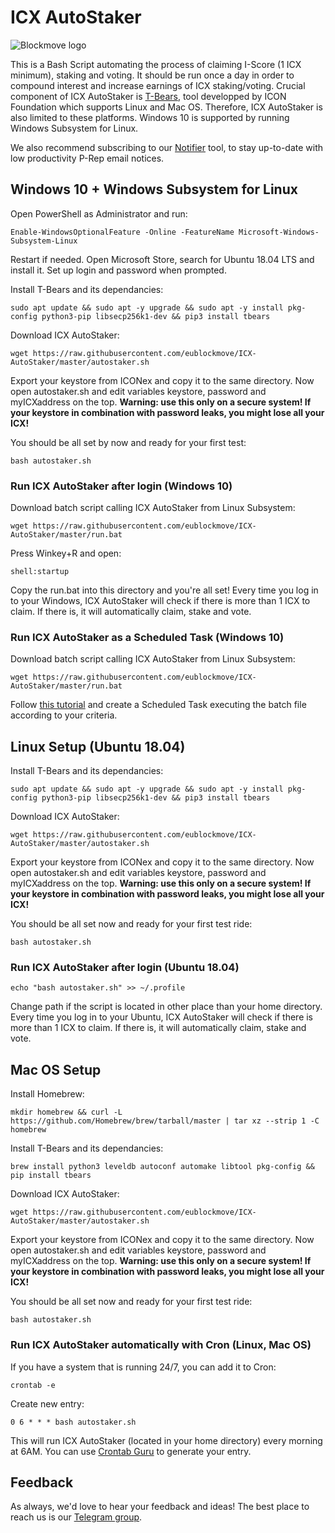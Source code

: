# ICX AutoStaker
![Blockmove logo](https://i.imgur.com/eMSxYRR.png)

This is a Bash Script automating the process of claiming I-Score (1 ICX minimum), staking and voting. It should be run once a day in order to compound interest and increase earnings of ICX staking/voting.
Crucial component of ICX AutoStaker is [T-Bears](https://github.com/icon-project/t-bears), tool developped by ICON Foundation which supports Linux and Mac OS. Therefore, ICX AutoStaker is also limited to these platforms. Windows 10 is supported by running Windows Subsystem for Linux.

We also recommend subscribing to our [Notifier](https://notify.blockmove.eu/) tool, to stay up-to-date with low productivity P-Rep email notices.

## Windows 10 + Windows Subsystem for Linux
Open PowerShell as Administrator and run:
```
Enable-WindowsOptionalFeature -Online -FeatureName Microsoft-Windows-Subsystem-Linux
```
Restart if needed.
Open Microsoft Store, search for Ubuntu 18.04 LTS and install it. Set up login and password when prompted.

Install T-Bears and its dependancies:
```
sudo apt update && sudo apt -y upgrade && sudo apt -y install pkg-config python3-pip libsecp256k1-dev && pip3 install tbears
```
Download ICX AutoStaker:
```
wget https://raw.githubusercontent.com/eublockmove/ICX-AutoStaker/master/autostaker.sh
```
Export your keystore from ICONex and copy it to the same directory. Now open autostaker.sh and edit variables keystore, password and myICXaddress on the top. **Warning: use this only on a secure system! If your keystore in combination with password leaks, you might lose all your ICX!**

You should be all set by now and ready for your first test:
```
bash autostaker.sh
```

### Run ICX AutoStaker after login (Windows 10)
Download batch script calling ICX AutoStaker from Linux Subsystem:
```
wget https://raw.githubusercontent.com/eublockmove/ICX-AutoStaker/master/run.bat
```
Press Winkey+R and open:
```
shell:startup
```
Copy the run.bat into this directory and you're all set! Every time you log in to your Windows, ICX AutoStaker will check if there is more than 1 ICX to claim. If there is, it will automatically claim, stake and vote.

### Run ICX AutoStaker as a Scheduled Task (Windows 10)
Download batch script calling ICX AutoStaker from Linux Subsystem:
```
wget https://raw.githubusercontent.com/eublockmove/ICX-AutoStaker/master/run.bat
```
Follow [this tutorial](https://www.technipages.com/scheduled-task-windows) and create a Scheduled Task executing the batch file according to your criteria.

## Linux Setup (Ubuntu 18.04)
Install T-Bears and its dependancies:
```
sudo apt update && sudo apt -y upgrade && sudo apt -y install pkg-config python3-pip libsecp256k1-dev && pip3 install tbears
```
Download ICX AutoStaker:
```
wget https://raw.githubusercontent.com/eublockmove/ICX-AutoStaker/master/autostaker.sh
```
Export your keystore from ICONex and copy it to the same directory. Now open autostaker.sh and edit variables keystore, password and myICXaddress on the top. **Warning: use this only on a secure system! If your keystore in combination with password leaks, you might lose all your ICX!**

You should be all set now and ready for your first test ride:
```
bash autostaker.sh
```

### Run ICX AutoStaker after login (Ubuntu 18.04)
```
echo "bash autostaker.sh" >> ~/.profile
```
Change path if the script is located in other place than your home directory.
Every time you log in to your Ubuntu, ICX AutoStaker will check if there is more than 1 ICX to claim. If there is, it will automatically claim, stake and vote.

## Mac OS Setup
Install Homebrew:
```
mkdir homebrew && curl -L https://github.com/Homebrew/brew/tarball/master | tar xz --strip 1 -C homebrew
```
Install T-Bears and its dependancies:
```
brew install python3 leveldb autoconf automake libtool pkg-config && pip install tbears
```
Download ICX AutoStaker:
```
wget https://raw.githubusercontent.com/eublockmove/ICX-AutoStaker/master/autostaker.sh
```
Export your keystore from ICONex and copy it to the same directory. Now open autostaker.sh and edit variables keystore, password and myICXaddress on the top. **Warning: use this only on a secure system! If your keystore in combination with password leaks, you might lose all your ICX!**

You should be all set now and ready for your first test ride:
```
bash autostaker.sh
```

### Run ICX AutoStaker automatically with Cron (Linux, Mac OS)
If you have a system that is running 24/7, you can add it to Cron:
```
crontab -e
```
Create new entry:
```
0 6 * * * bash autostaker.sh
```
This will run ICX AutoStaker (located in your home directory) every morning at 6AM. You can use [Crontab Guru](https://crontab.guru) to generate your entry.

## Feedback
As always, we'd love to hear your feedback and ideas! The best place to reach us is our [Telegram group](https://t.me/blockmove).
